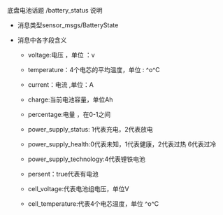 底盘电池话题 /battery_status 说明 

- 消息类型sensor_msgs/BatteryState

- 消息中各字段含义

  - voltage:电压 ，单位 ：v

  - temperature：4个电芯的平均温度，单位 : ^o^C

  - current：电流 ,单位：A

  - charge:当前电池容量，单位Ah

  - percentage:电量 ，在0-1之间

  - power_supply_status:  1代表充电，2代表放电 

  - power_supply_health:0代表未知，1代表健康，2代表过热 6代表过冷

  - power_supply_technology:4代表锂铁电池

  - persent：true代表有电池

  - cell_voltage:代表电池组电压，单位V

  - cell_temperature:代表4个电芯温度，单位 ^o^C